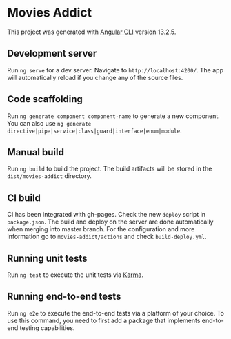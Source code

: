 # Movies Addict

This project was generated with [Angular CLI](https://github.com/angular/angular-cli) version 13.2.5.

## Development server

Run `ng serve` for a dev server. Navigate to `http://localhost:4200/`. The app will automatically reload if you change any of the source files.

## Code scaffolding

Run `ng generate component component-name` to generate a new component. You can also use `ng generate directive|pipe|service|class|guard|interface|enum|module`.

## Manual build

Run `ng build` to build the project. The build artifacts will be stored in the `dist/movies-addict` directory.

## CI build

CI has been integrated with gh-pages. Check the new `deploy` script in `package.json`. The build and deploy on the server are done automatically when merging into master branch. For the configuration and more information go to `movies-addict/actions` and check `build-deploy.yml`.

## Running unit tests

Run `ng test` to execute the unit tests via [Karma](https://karma-runner.github.io).

## Running end-to-end tests

Run `ng e2e` to execute the end-to-end tests via a platform of your choice. To use this command, you need to first add a package that implements end-to-end testing capabilities.
